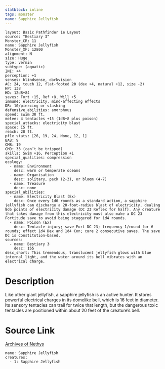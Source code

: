 ```yaml
---
statblock: inline
tags: monster
name: Sapphire Jellyfish
---
```

```statblock
layout: Basic Pathfinder 1e Layout
source: "Bestiary 3"
Monster_CR: 11
name: Sapphire Jellyfish
Monster_XP: 12800
alignment: N
size: Huge
type: vermin
subtype: (aquatic)
INI: +4
perception: +1
senses: blindsense, darkvision
AC: 24, touch 12, flat-footed 20 (dex +4, natural +12, size -2)
HP: 138
HD: 12d8+84
saves: Fort +15, Ref +8, Will +5
immune: electricity, mind-affecting effects
DR: 10/piercing or slashing
defensive_abilities: amorphous
speed: swim 30 ft.
melee: 4 tentacles +15 (1d8+8 plus poison)
special_attacks: electricity blast
space: 15 ft.
reach: 20 ft.
pf1e_stats: [26, 19, 24, None, 12, 1]
BAB: 9
CMB: 19
CMD: 33 (can’t be tripped)
skills: Swim +16, Perception +1
special_qualities: compression
ecology:
  - name: Environment
    desc: warm or temperate oceans
  - name: Organisation
    desc: solitary, pack (2-3), or bloom (4-7)
  - name: Treasure
    desc: none
special_abilities:
  - name: Electricity Blast (Ex)
    desc: Once every 1d6 rounds as a standard action, a sapphire jellyfish can discharge a 20-foot-radius blast of electricity, dealing 8d6 points of electricity damage (DC 23 Reflex for half). Any creature that takes damage from this electricity must also make a DC 23 Fortitude save to avoid being staggered for 1d4 rounds.
  - name: Poison (Ex)
    desc: Tentacle-injury; save Fort DC 23; frequency 1/round for 6 rounds; effect 1d4 Dex and 1d4 Con; cure 2 consecutive saves. The save DC is Constitution-based.
sources:
  - name: Bestiary 3
    desc: 155
desc_short: This tremendous, translucent jellyfish glows with blue internal light, and the water around its bell vibrates with an electrical charge.
```
# Description
Like other giant jellyfish, a sapphire jellyfish is an active hunter. It stores powerful electrical charges in its domelike bell, which is 16 feet in diameter. Its sensory tentacles can trail for twice that length, but the dangerous toxic tentacles are positioned within about 20 feet of the creature’s bell.
# Source Link
[Archives of Nethys](https://aonprd.com/MonsterDisplay.aspx?ItemName=Sapphire%20Jellyfish)
```encounter-table
name: Sapphire Jellyfish
creatures:
  - 1: Sapphire Jellyfish
```
